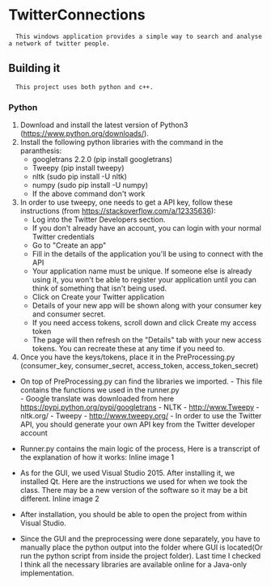 # TwitterConnections

      This windows application provides a simple way to search and analyse a network of twitter people.

## Building it

      This project uses both python and c++.

### Python

1. Download and install the latest version of Python3 (<https://www.python.org/downloads/>).
2. Install the following python libraries with the command in the paranthesis:
      * googletrans 2.2.0 (pip install googletrans)
      * Tweepy (pip install tweepy)
      * nltk (sudo pip install -U nltk)
      * numpy (sudo pip install -U numpy)
      * If the above command don't work
3. In order to use tweepy, one needs to get a API key, follow these instructions (from <https://stackoverflow.com/a/12335636>):
      * Log into the Twitter Developers section.
      * If you don't already have an account, you can login with your normal Twitter credentials
      * Go to "Create an app"
      * Fill in the details of the application you'll be using to connect with the API
      * Your application name must be unique. If someone else is already using it, you won't be able to register your application until you can think of something that isn't being used.
      * Click on Create your Twitter application
      * Details of your new app will be shown along with your consumer key and consumer secret.
      * If you need access tokens, scroll down and click Create my access token
      * The page will then refresh on the "Details" tab with your new access tokens. You can recreate these at any time if you need to.
4. Once you have the keys/tokens, place it in the PreProcessing.py (consumer_key, consumer_secret, access_token, access_token_secret)

- On top of PreProcessing.py can find the libraries we imported.
      - This file contains the functions we used in the runner.py     
      - Google translate was downloaded from here https://pypi.python.org/pypi/googletrans
      - NLTK - http://www.Tweepy - nltk.org/
      - Tweepy - http://www.tweepy.org/
      - In order to use the Twitter API, you should generate your own API key from the Twitter developer account
- Runner.py contains the main logic of the process, Here is a transcript of the explanation of how it works:
Inline image 1

- As for the GUI,  we used Visual Studio 2015. After installing it, we installed Qt. Here are the instructions we used for when we took the class. There may be a new version of the software so it may be a bit different. 
Inline image 2
- After installation, you should be able to open the project from within Visual Studio.
- Since the GUI and the preprocessing were done separately, you have to manually place the python output into the folder where GUI is located(Or run the python script from inside the project folder). Last time I checked I think all the necessary libraries are available online for a Java-only implementation.